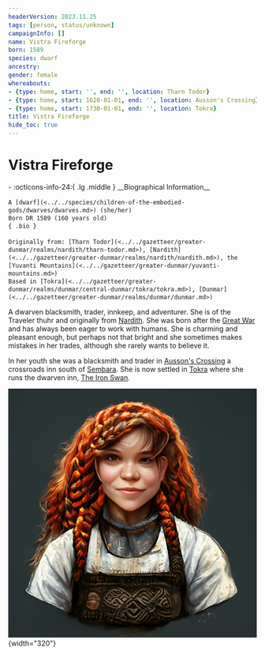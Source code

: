 ```yaml
---
headerVersion: 2023.11.25
tags: [person, status/unknown]
campaignInfo: []
name: Vistra Fireforge
born: 1589
species: dwarf
ancestry:
gender: female
whereabouts:
- {type: home, start: '', end: '', location: Tharn Todor}
- {type: home, start: 1620-01-01, end: '', location: Ausson's Crossing}
- {type: home, start: 1730-01-01, end: '', location: Tokra}
title: Vistra Fireforge
hide_toc: true
---
```

# Vistra Fireforge
<div class="grid cards ext-narrow-margin ext-one-column" markdown>
- :octicons-info-24:{ .lg .middle } __Biographical Information__

    A [dwarf](<../../species/children-of-the-embodied-gods/dwarves/dwarves.md>) (she/her)  
    Born DR 1589 (160 years old)  
    { .bio }

    Originally from: [Tharn Todor](<../../gazetteer/greater-dunmar/realms/nardith/tharn-todor.md>), [Nardith](<../../gazetteer/greater-dunmar/realms/nardith/nardith.md>), the [Yuvanti Mountains](<../../gazetteer/greater-dunmar/yuvanti-mountains.md>)
    Based in [Tokra](<../../gazetteer/greater-dunmar/realms/dunmar/central-dunmar/tokra/tokra.md>), [Dunmar](<../../gazetteer/greater-dunmar/realms/dunmar/dunmar.md>)
</div>


A dwarven blacksmith, trader, innkeep, and adventurer. She is of the Traveler thuhr and originally from [Nardith](<../../gazetteer/greater-dunmar/realms/nardith/nardith.md>). She was born after the [Great War](<../../events/1500s/great-war.md>) and has always been eager to work with humans. She is charming and pleasant enough, but perhaps not that bright and she sometimes makes mistakes in her trades, although she rarely wants to believe it.

In her youth she was a blacksmith and trader in [Ausson's Crossing](<../../gazetteer/greater-sembara/refounded-alliance-of-aurbez/ausson-s-crossing.md>) a crossroads inn south of [Sembara](<../../gazetteer/greater-sembara/sembara/sembara.md>). She is now settled in [Tokra](<../../gazetteer/greater-dunmar/realms/dunmar/central-dunmar/tokra/tokra.md>) where she runs the dwarven inn, [The Iron Swan](<../../gazetteer/greater-dunmar/realms/dunmar/central-dunmar/tokra/the-iron-swan.md>).

![Vistra Fireforge](../../assets/vistra-fireforge.png){width="320"}








